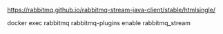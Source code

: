 https://rabbitmq.github.io/rabbitmq-stream-java-client/stable/htmlsingle/

docker exec rabbitmq rabbitmq-plugins enable rabbitmq_stream